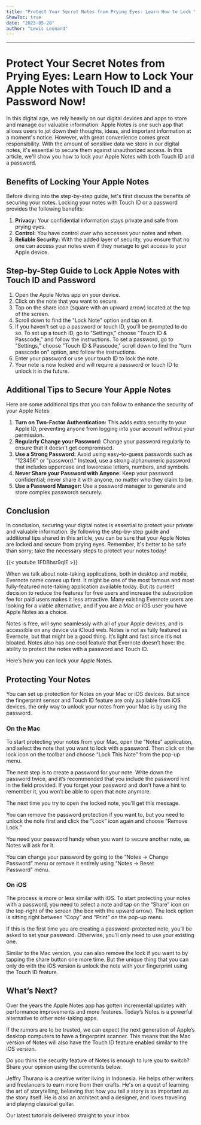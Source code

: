 ```yaml
---
title: "Protect Your Secret Notes from Prying Eyes: Learn How to Lock Your Apple Notes with Touch ID and a Password Now!"
ShowToc: true 
date: "2023-05-28"
author: "Lewis Leonard"
---
```

*****
# Protect Your Secret Notes from Prying Eyes: Learn How to Lock Your Apple Notes with Touch ID and a Password Now!

In this digital age, we rely heavily on our digital devices and apps to store and manage our valuable information. Apple Notes is one such app that allows users to jot down their thoughts, ideas, and important information at a moment's notice. However, with great convenience comes great responsibility. With the amount of sensitive data we store in our digital notes, it's essential to secure them against unauthorized access. In this article, we'll show you how to lock your Apple Notes with both Touch ID and a password.

## Benefits of Locking Your Apple Notes

Before diving into the step-by-step guide, let's first discuss the benefits of securing your notes. Locking your notes with Touch ID or a password provides the following benefits:

1. **Privacy:** Your confidential information stays private and safe from prying eyes.
2. **Control:** You have control over who accesses your notes and when.
3. **Reliable Security:** With the added layer of security, you ensure that no one can access your notes even if they manage to get access to your Apple device.

## Step-by-Step Guide to Lock Apple Notes with Touch ID and Password

1. Open the Apple Notes app on your device.
2. Click on the note that you want to secure.
3. Tap on the share icon (square with an upward arrow) located at the top of the screen.
4. Scroll down to find the "Lock Note" option and tap on it.
5. If you haven't set up a password or touch ID, you'll be prompted to do so. To set up a touch ID, go to "Settings," choose "Touch ID & Passcode," and follow the instructions. To set a password, go to "Settings," choose "Touch ID & Passcode," scroll down to find the "turn passcode on" option, and follow the instructions.
6. Enter your password or use your touch ID to lock the note.
7. Your note is now locked and will require a password or touch ID to unlock it in the future.

## Additional Tips to Secure Your Apple Notes

Here are some additional tips that you can follow to enhance the security of your Apple Notes:

1. **Turn on Two-Factor Authentication:** This adds extra security to your Apple ID, preventing anyone from logging into your account without your permission.
2. **Regularly Change your Password:** Change your password regularly to ensure that it doesn't get compromised.
3. **Use a Strong Password:** Avoid using easy-to-guess passwords such as "123456" or "password." Instead, use a strong alphanumeric password that includes uppercase and lowercase letters, numbers, and symbols.
4. **Never Share your Password with Anyone:** Keep your password confidential; never share it with anyone, no matter who they claim to be.
5. **Use a Password Manager:** Use a password manager to generate and store complex passwords securely.

## Conclusion

In conclusion, securing your digital notes is essential to protect your private and valuable information. By following the step-by-step guide and additional tips shared in this article, you can be sure that your Apple Notes are locked and secure from prying eyes. Remember, it's better to be safe than sorry; take the necessary steps to protect your notes today!

{{< youtube 1FDBhsr9qlE >}} 



When we talk about note-taking applications, both in desktop and mobile, Evernote name comes up first. It might be one of the most famous and most fully-featured note-taking application available today. But its current decision to reduce the features for free users and increase the subscription fee for paid users makes it less attractive. Many existing Evernote users are looking for a viable alternative, and if you are a Mac or iOS user you have Apple Notes as a choice.
 
Notes is free, will sync seamlessly with all of your Apple devices, and is accessible on any device via iCloud web. Notes is not as fully featured as Evernote, but that might be a good thing. It’s light and fast since it’s not bloated. Notes also has one cool feature that Evernote doesn’t have: the ability to protect the notes with a password and Touch ID.
 
Here’s how you can lock your Apple Notes.
 
## Protecting Your Notes
 
You can set up protection for Notes on your Mac or iOS devices. But since the fingerprint sensor and Touch ID feature are only available from iOS devices, the only way to unlock your notes from your Mac is by using the password.
 
### On the Mac
 
To start protecting your notes from your Mac, open the “Notes” application, and select the note that you want to lock with a password. Then click on the lock icon on the toolbar and choose “Lock This Note” from the pop-up menu.
 

 
The next step is to create a password for your note. Write down the password twice, and it’s recommended that you include the password hint in the field provided. If you forget your password and don’t have a hint to remember it, you won’t be able to open that note anymore.
 
The next time you try to open the locked note, you’ll get this message.
 
You can remove the password protection if you want to, but you need to unlock the note first and click the “Lock” icon again and choose “Remove Lock.”
 
You need your password handy when you want to secure another note, as Notes will ask for it.
 
You can change your password by going to the “Notes -> Change Password” menu or remove it entirely using “Notes -> Reset Password” menu.
 
### On iOS
 
The process is more or less similar with iOS. To start protecting your notes with a password, you need to select a note and tap on the “Share” icon on the top-right of the screen (the box with the upward arrow). The lock option is sitting right between “Copy” and “Print” on the pop-up menu.
 
If this is the first time you are creating a password-protected note, you’ll be asked to set your password. Otherwise, you’ll only need to use your existing one.
 
Similar to the Mac version, you can also remove the lock if you want to by tapping the share button one more time. But the unique thing that you can only do with the iOS version is unlock the note with your fingerprint using the Touch ID feature.
 
## What’s Next?
 
Over the years the Apple Notes app has gotten incremental updates with performance improvements and more features. Today’s Notes is a powerful alternative to other note-taking apps.
 
If the rumors are to be trusted, we can expect the next generation of Apple’s desktop computers to have a fingerprint scanner. This means that the Mac version of Notes will also have the Touch ID feature enabled similar to the iOS version.
 
Do you think the security feature of Notes is enough to lure you to switch? Share your opinion using the comments below.
 
Jeffry Thurana is a creative writer living in Indonesia. He helps other writers and freelancers to earn more from their crafts. He's on a quest of learning the art of storytelling, believing that how you tell a story is as important as the story itself. He is also an architect and a designer, and loves traveling and playing classical guitar.
 
Our latest tutorials delivered straight to your inbox




